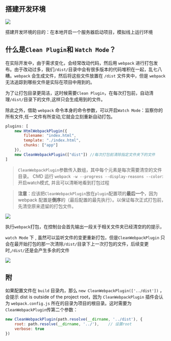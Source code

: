 ## 搭建开发环境

![](https://images.weserv.nl/?url=https://upload-images.jianshu.io/upload_images/9249356-e6165d4c343e5316.png?imageMogr2/auto-orient/strip%7CimageView2/2/w/1240)

搭建开发环境的目的：在本地开启一个服务器启动项目，模拟线上运行环境

## 什么是`Clean Plugin`和 `Watch Mode`？
在实际开发中，由于需求变化，会经常改动代码，然后用 `webpack` 进行打包发布。由于改动过多，我们`/dist/`目录中会有很多版本的代码堆积在一起，乱七八糟。`webpack` 会生成文件，然后将这些文件放置在 `/dist` 文件夹中，但是 `webpack` 无法追踪到哪些文件是实际在项目中用到的。

为了让打包目录更简洁，这时候需要`Clean Plugin`，在每次打包前，自动清理`/dist/`目录下的文件,这样只会生成用到的文件。

除此之外，借助 `webpack` 命令本身的命令参数，可以开启`Watch Mode`：监察你的所有文件,任一文件有所变动,它就会立刻重新自动打包。

```javascript
plugins: [
    new HtmlWebpackPlugin({
        filename: "index.html",
        template: "./index.html",
        chunks: ["app"]
    }),
    new CleanWebpackPlugin(["dist"]) //每次打包前清除指定文件夹下的文件
]
```
>`CleanWebpackPlugin`参数传入数组，其中每个元素是每次需要清空的文件目录。
CMD 运行 `webpack -w --progress --display-reasons --color`: 开启watch模式, 并且可以清晰地看到打包过程

>**注意**：应该把`CleanWebpackPlugin`放在`plugin`配置项的**最后一个**，因为 webpack 配置是**倒序**的（最后配置的最先执行）。以保证每次正式打包前，先清空原来遗留的打包文件。

![](https://images.weserv.nl/?url=https://upload-images.jianshu.io/upload_images/9249356-1cc83c98f4755590.png?imageMogr2/auto-orient/strip%7CimageView2/2/w/1240)

执行`webpack`打包，在控制台会首先输出一段关于相关文件夹已经清空的的提示，

`watch Mode` 下 , 虽然可以监听文件的变更重新打包，但是`CleanWebpackPlugin` 只会在最开始打包的那一次清除`/dist/`目录下上一次打包的文件，后续变更时,`/dist/`还是会产生多余的文件

![](https://images.weserv.nl/?url=https://upload-images.jianshu.io/upload_images/9249356-2263cf6aee6ffdd3.png?imageMogr2/auto-orient/strip%7CimageView2/2/w/1240)

## 附
如果配置文件在 `build` 目录内，那么 `new CleanWebpackPlugin(['../dist'])` ，会提示 dist is outside of the project root，因为 `CleanWebpackPlugin` 插件会认为 `webpack.config.js` 所在的目录为项目的根目录。这时需要为 `CleanWebpackPlugin`传第二个参数：

```javascript
new CleanWebpackPlugin(path.resolve(__dirname, '../dist'), {
    root: path.resolve(__dirname, '../'),    // 设置root
    verbose: true
})

```